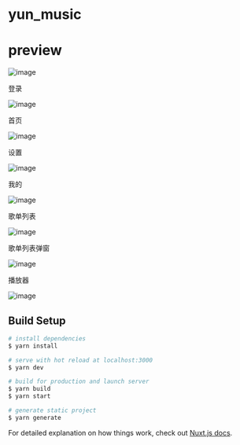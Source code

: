 # yun_music

# preview

![image](https://github.com/luchanan/nuxt_vue_yun_music/preview/see.gif)

登录

![image](https://github.com/luchanan/nuxt_vue_yun_music/preview/1.png)

首页

![image](https://github.com/luchanan/nuxt_vue_yun_music/preview/2.png)

设置

![image](https://github.com/luchanan/nuxt_vue_yun_music/preview/3.png)

我的

![image](https://github.com/luchanan/nuxt_vue_yun_music/preview/4.png)

歌单列表

![image](https://github.com/luchanan/nuxt_vue_yun_music/preview/5.png)

歌单列表弹窗

![image](https://github.com/luchanan/nuxt_vue_yun_music/preview/6.png)

播放器

![image](https://github.com/luchanan/nuxt_vue_yun_music/preview/5.png)

## Build Setup

``` bash
# install dependencies
$ yarn install

# serve with hot reload at localhost:3000
$ yarn dev

# build for production and launch server
$ yarn build
$ yarn start

# generate static project
$ yarn generate
```

For detailed explanation on how things work, check out [Nuxt.js docs](https://nuxtjs.org).

